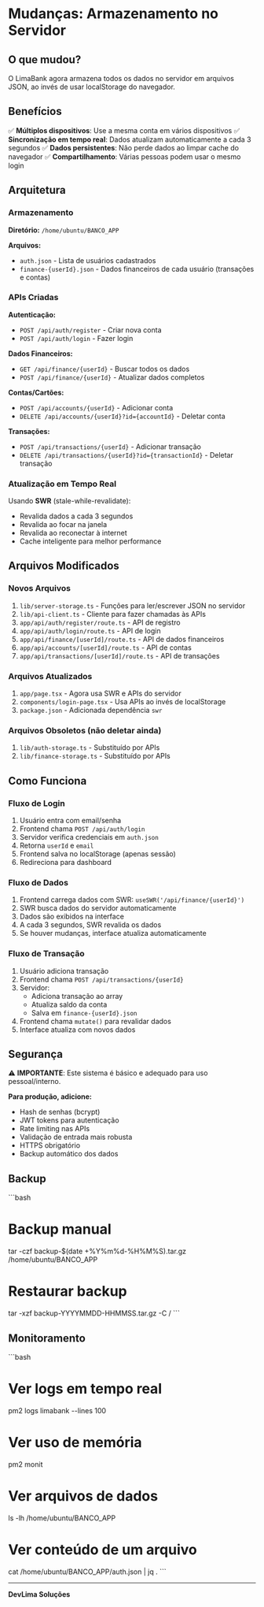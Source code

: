 # Mudanças: Armazenamento no Servidor

## O que mudou?

O LimaBank agora armazena todos os dados no servidor em arquivos JSON, ao invés de usar localStorage do navegador.

## Benefícios

✅ **Múltiplos dispositivos**: Use a mesma conta em vários dispositivos
✅ **Sincronização em tempo real**: Dados atualizam automaticamente a cada 3 segundos
✅ **Dados persistentes**: Não perde dados ao limpar cache do navegador
✅ **Compartilhamento**: Várias pessoas podem usar o mesmo login

## Arquitetura

### Armazenamento

**Diretório:** `/home/ubuntu/BANCO_APP`

**Arquivos:**
- `auth.json` - Lista de usuários cadastrados
- `finance-{userId}.json` - Dados financeiros de cada usuário (transações e contas)

### APIs Criadas

**Autenticação:**
- `POST /api/auth/register` - Criar nova conta
- `POST /api/auth/login` - Fazer login

**Dados Financeiros:**
- `GET /api/finance/{userId}` - Buscar todos os dados
- `POST /api/finance/{userId}` - Atualizar dados completos

**Contas/Cartões:**
- `POST /api/accounts/{userId}` - Adicionar conta
- `DELETE /api/accounts/{userId}?id={accountId}` - Deletar conta

**Transações:**
- `POST /api/transactions/{userId}` - Adicionar transação
- `DELETE /api/transactions/{userId}?id={transactionId}` - Deletar transação

### Atualização em Tempo Real

Usando **SWR** (stale-while-revalidate):
- Revalida dados a cada 3 segundos
- Revalida ao focar na janela
- Revalida ao reconectar à internet
- Cache inteligente para melhor performance

## Arquivos Modificados

### Novos Arquivos

1. `lib/server-storage.ts` - Funções para ler/escrever JSON no servidor
2. `lib/api-client.ts` - Cliente para fazer chamadas às APIs
3. `app/api/auth/register/route.ts` - API de registro
4. `app/api/auth/login/route.ts` - API de login
5. `app/api/finance/[userId]/route.ts` - API de dados financeiros
6. `app/api/accounts/[userId]/route.ts` - API de contas
7. `app/api/transactions/[userId]/route.ts` - API de transações

### Arquivos Atualizados

1. `app/page.tsx` - Agora usa SWR e APIs do servidor
2. `components/login-page.tsx` - Usa APIs ao invés de localStorage
3. `package.json` - Adicionada dependência `swr`

### Arquivos Obsoletos (não deletar ainda)

1. `lib/auth-storage.ts` - Substituído por APIs
2. `lib/finance-storage.ts` - Substituído por APIs

## Como Funciona

### Fluxo de Login

1. Usuário entra com email/senha
2. Frontend chama `POST /api/auth/login`
3. Servidor verifica credenciais em `auth.json`
4. Retorna `userId` e `email`
5. Frontend salva no localStorage (apenas sessão)
6. Redireciona para dashboard

### Fluxo de Dados

1. Frontend carrega dados com SWR: `useSWR('/api/finance/{userId}')`
2. SWR busca dados do servidor automaticamente
3. Dados são exibidos na interface
4. A cada 3 segundos, SWR revalida os dados
5. Se houver mudanças, interface atualiza automaticamente

### Fluxo de Transação

1. Usuário adiciona transação
2. Frontend chama `POST /api/transactions/{userId}`
3. Servidor:
   - Adiciona transação ao array
   - Atualiza saldo da conta
   - Salva em `finance-{userId}.json`
4. Frontend chama `mutate()` para revalidar dados
5. Interface atualiza com novos dados

## Segurança

⚠️ **IMPORTANTE**: Este sistema é básico e adequado para uso pessoal/interno.

**Para produção, adicione:**
- Hash de senhas (bcrypt)
- JWT tokens para autenticação
- Rate limiting nas APIs
- Validação de entrada mais robusta
- HTTPS obrigatório
- Backup automático dos dados

## Backup

\`\`\`bash
# Backup manual
tar -czf backup-$(date +%Y%m%d-%H%M%S).tar.gz /home/ubuntu/BANCO_APP

# Restaurar backup
tar -xzf backup-YYYYMMDD-HHMMSS.tar.gz -C /
\`\`\`

## Monitoramento

\`\`\`bash
# Ver logs em tempo real
pm2 logs limabank --lines 100

# Ver uso de memória
pm2 monit

# Ver arquivos de dados
ls -lh /home/ubuntu/BANCO_APP

# Ver conteúdo de um arquivo
cat /home/ubuntu/BANCO_APP/auth.json | jq .
\`\`\`

---

**DevLima Soluções**
